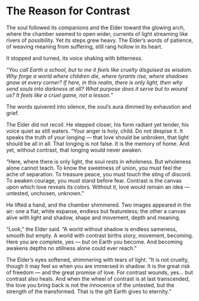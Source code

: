 # The Reason for Contrast

The soul followed its companions and the Elder toward the glowing arch, where the chamber seemed to open wider, currents of light streaming like rivers of possibility. Yet its steps grew heavy. The Elder’s words of patience, of weaving meaning from suffering, still rang hollow in its heart.

It stopped and turned, its voice shaking with bitterness.

*“You call Earth a school, but to me it feels like cruelty disguised as wisdom. Why forge a world where children die, where tyrants rise, where shadows gnaw at every corner? If here, in this realm, there is only light, then why send souls into darkness at all? What purpose does it serve but to wound us? It feels like a cruel game, not a lesson.”*

The words quivered into silence, the soul’s aura dimmed by exhaustion and grief.

The Elder did not recoil. He stepped closer, his form radiant yet tender, his voice quiet as still waters. “Your anger is holy, child. Do not despise it. It speaks the truth of your longing — that love should be unbroken, that light should be all in all. That longing is not false. It is the memory of home. And yet, without contrast, that longing would never awaken.

“Here, where there is only light, the soul rests in wholeness. But wholeness alone cannot teach. To know the sweetness of union, you must feel the ache of separation. To treasure peace, you must touch the sting of discord. To awaken courage, you must stand before fear. Contrast is the canvas upon which love reveals its colors. Without it, love would remain an idea — untested, unchosen, unknown.”

He lifted a hand, and the chamber shimmered. Two images appeared in the air: one a flat, white expanse, endless but featureless; the other a canvas alive with light and shadow, shape and movement, depth and meaning.

“Look,” the Elder said. “A world without shadow is endless sameness, smooth but empty. A world with contrast births story, movement, becoming. Here you are complete, yes — but on Earth you become. And becoming awakens depths no stillness alone could ever reach.”

The Elder’s eyes softened, shimmering with tears of light. “It is not cruelty, though it may feel so when you are immersed in shadow. It is the great risk of freedom — and the great promise of love. For contrast wounds, yes… but contrast also heals. And when the wheel of contrast is at last transcended, the love you bring back is not the innocence of the untested, but the strength of the transformed. That is the gift Earth gives to eternity.”
